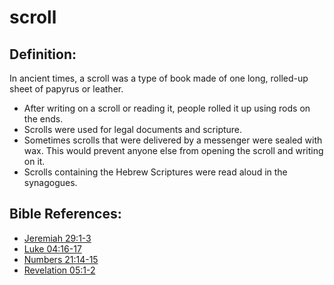 # scroll #

## Definition: ##

In ancient times, a scroll was a type of book made of one long, rolled-up sheet of papyrus or leather.

* After writing on a scroll or reading it, people rolled it up using rods on the ends.
* Scrolls were used for legal documents and scripture.
* Sometimes scrolls that were delivered by a messenger were sealed with wax. This would prevent anyone else from opening the scroll and writing on it.
* Scrolls containing the Hebrew Scriptures were read aloud in the synagogues.



## Bible References: ##

* [Jeremiah 29:1-3](en/tn/jer/help/29/01)
* [Luke 04:16-17](en/tn/luk/help/04/16)
* [Numbers 21:14-15](en/tn/num/help/21/14)
* [Revelation 05:1-2](en/tn/rev/help/05/01)